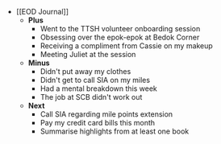 - [[EOD Journal]]
	- **Plus**
		- Went to the TTSH volunteer onboarding session
		- Obsessing over the epok-epok at Bedok Corner
		- Receiving a compliment from Cassie on my makeup
		- Meeting Juliet at the session
	- **Minus**
		- Didn't put away my clothes
		- Didn't get to call SIA on my miles
		- Had a mental breakdown this week
		- The job at SCB didn't work out
	- **Next**
		- Call SIA regarding mile points extension
		- Pay my credit card bills this month
		- Summarise highlights from at least one book